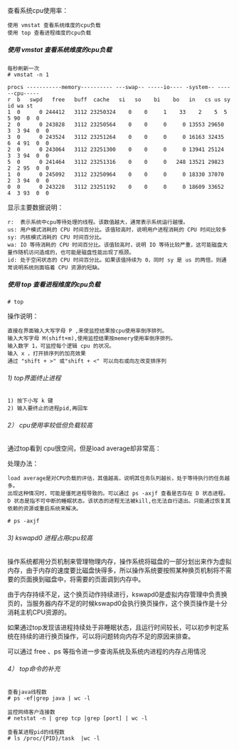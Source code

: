 查看系统cpu使用率：

    使用 vmstat 查看系统维度的cpu负载
    使用 top 查看进程维度的cpu负载

##### 使用 vmstat 查看系统维度的cpu负载 #####
``` shell 
每秒刷新一次
# vmstat -n 1 
```

    procs -----------memory---------- ---swap-- -----io---- -system-- ------cpu-----
    r  b   swpd   free   buff  cache   si   so    bi    bo   in   cs us sy id wa st
    1  0      0 244412   3112 23250324    0    0     1    33    2    5  5  5 90  0  0
    2  0      0 243828   3112 23250564    0    0     0     0 13553 29650  3  3 94  0  0
    3  0      0 243524   3112 23251264    0    0     0     0 16163 32435  6  4 91  0  0
    2  0      0 243064   3112 23251300    0    0     0     0 13941 25124  3  3 94  0  0
    5  0      0 241464   3112 23251316    0    0     0   248 13521 29823  2  2 95  0  0
    1  0      0 245092   3112 23250964    0    0     0     0 18330 37070  2  3 94  0  0
    0  0      0 243228   3112 23251192    0    0     0     0 18609 33652  4  3 93  0  0

显示主要数据说明：

    r:  表示系统中cpu等待处理的线程。该数值越大，通常表示系统运行越慢。
    us: 用户模式消耗的 CPU 时间百分比。该值较高时，说明用户进程消耗的 CPU 时间比较多
    sy: 内核模式消耗的 CPU 时间百分比。
    wa: IO 等待消耗的 CPU 时间百分比。该值较高时，说明 IO 等待比较严重，这可能磁盘大量作随机访问造成的，也可能是磁盘性能出现了瓶颈。
    id: 处于空闲状态的 CPU 时间百分比。如果该值持续为 0，同时 sy 是 us 的两倍，则通常说明系统则面临着 CPU 资源的短缺。

##### 使用 top 查看进程维度的cpu负载  #####
```shell
# top 
```
操作说明：

    直接在界面输入大写字母 P ,来使监控结果按cpu使用率倒序排列。
    输入大写字母 M(shift+m),使用监控结果按memery使用率倒序排列。
    输入数字 1，可监控每个逻辑 cpu 的状况。
    输入 x ，打开排序列的加亮效果
    通过 "shift + >" 或"shift + <" 可以向右或向左改变排序列

###### 1) top界面终止进程  ######
    
    1) 按下小写 k 键
    2) 输入要终止的进程pid,再回车

###### 2） cpu使用率较低但负载较高  ######
通过top看到 cpu很空间，但是load average却非常高：

处理办法：

    load average是对CPU负载的评估，其值越高，说明其任务队列越长，处于等待执行的任务越多。
    出现这种情况时，可能是僵死进程导致的。可以通过 ps -axjf 查看是否存在 D 状态进程。
    D 状态是指不可中断的睡眠状态。该状态的进程无法被kill,也无法自行退出。只能通过恢复其依赖的资源或重启系统来解决。
```shell
# ps -axjf
```

###### 3) kswapd0 进程占用cpu较高  ######
操作系统都用分页机制来管理物理内存，操作系统将磁盘的一部分划出来作为虚拟内存，由于内存的速度要比磁盘快得多，所以操作系统要按照某种换页机制将不需要的页面换到磁盘中，将需要的页面调到内存中。

由于内存持续不足，这个换页动作持续进行，kswapd0是虚拟内存管理中负责换页的，当服务器内存不足的时候kswapd0会执行换页操作，这个换页操作是十分消耗主机CPU资源的。

如果通过top发现该进程持续处于非睡眠状态，且运行时间较长，可以初步判定系统在持续的进行换页操作，可以将问题转向内存不足的原因来排查。

可以通过 free 、ps 等指令进一步查询系统及系统内进程的内存占用情况


###### 4） top命令的补充  ######
``` shell 
查看java线程数
# ps -ef|grep java | wc -l

监控网络客户连接数
# netstat -n | grep tcp |grep [port] | wc -l

查看某进程pid的线程数
# ls /proc/{PID}/task  |wc -l
```


